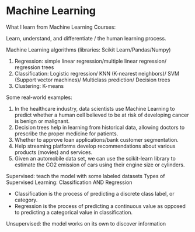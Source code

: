 # Machine Learning


What I learn from Machine Learning Courses:

Learn, understand, and differentiate / the human learning process.

Machine Learning algorithms (libraries: Scikit Learn/Pandas/Numpy)
1. Regression: simple linear regression/multiple linear regression/ regression trees
2. Classification: Logistic regression/ KNN (K-nearest neighbors)/ SVM (Support vector machines)/ Multiclass prediction/ Decision trees
3. Clustering: K-means

Some real-world examples: 
1. In the healthcare industry, data scientists use Machine Learning to predict whether a human cell believed to be at risk of developing cancer is benign or malignant.
2. Decision trees help in learning from historical data, allowing doctors to prescribe the proper medicine for patients.
3. Whether to approve loan applications/bank customer segmentation.
4. Help streaming platforms develop recommendations about various products (movies) and services.
5. Given an automobile data set, we can use the scikit-learn library to estimate the CO2 emission of cars using their engine size or cylinders. 


Supervised: teach the model with some labeled datasets
Types of Supervised Learning: Classification AND Regression
- Classification is the process of predicting a discrete class label, or category.
- Regression is the process of predicting a continuous value as opposed to predicting a categorical value in classification.

Unsupervised: the model works on its own to discover information

